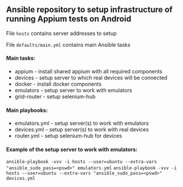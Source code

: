 ## Ansible repository to setup infrastructure of running Appium tests on Android

File `hosts` contains server addresses to setup

File `defaults/main.yml` contains main Ansible tasks

#### Main tasks:
 *  appium - install shared appium with all required components
 *  devices - setup server to which real devices will be connected
 *  docker - install docker components
 *  emulators - setup server to work with emulators
 *  grid-router - setup selenium-hub

#### Main playbooks:
 *  emulators.yml - setup server(s) to work with emulators
 *  devices.yml - setup server(s) to work with real devices
 *  router.yml - setup selenium-hub for devices

#### Example of the setup server to work with emulators:
`ansible-playbook -vvv -i hosts --user=ubuntu --extra-vars "ansible_sudo_pass=<pswd>" emulators.yml`
`ansible-playbook -vvv -i hosts --user=ubuntu --extra-vars "ansible_sudo_pass=<pswd>" devices.yml`
